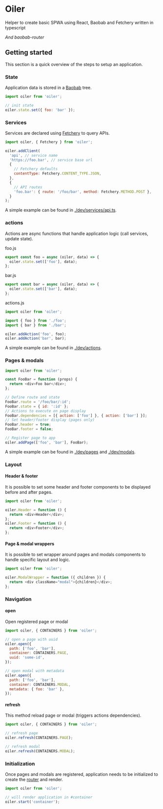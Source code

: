 # Oiler

Helper to create basic SPWA using React, Baobab and Fetchery written in typescript

_And baobab-router_

## Getting started

This section is a quick overview of the steps to setup an application.

### State

Application data is stored in a [Baobab](https://github.com/Yomguithereal/baobab) tree.

```js
import oiler from 'oiler';

// init state
oiler.state.set({ foo: 'bar' });
```

### Services

Services are declared using [Fetchery](https://github.com/aileo/fetchery) to query APIs.

```js
import oiler, { Fetchery } from 'oiler';

oiler.addClient(
  'api', // service name
  'https://foo.bar', // service base url
  {
    // Fetchery defaults
    contentType: Fetchery.CONTENT_TYPE.JSON,
  },
  {
    // API routes
    'foo.bar': { route: '/foo/bar', method: Fetchery.METHOD.POST },
  }
);
```

A simple example can be found in [./dev/services/api.ts](./dev/services/api.ts).

### actions

Actions are async functions that handle application logic (call services, update state).

foo.js

```js
export const foo = async (oiler, data) => {
  oiler.state.set(['foo'], data);
};
```

bar.js

```js
export const bar = async (oiler, data) => {
  oiler.state.set(['bar'], data);
};
```

actions.js

```js
import oiler from 'oiler';

import { foo } from './foo';
import { bar } from './bar';

oiler.addAction('foo', foo);
oiler.addAction('bar', bar);
```

A simple example can be found in [./dev/actions](./dev/actions).

### Pages & modals

```js
import oiler from 'oiler';

const FooBar = function (props) {
  return <div>Foo bar</div>;
};

// Define route and state
FooBar.route = '/foo/bar/:id';
FooBar.state = { id: ':id' };
// Actions to execute on page display
FooBar.dependencies = [{ action: ['foo'] }, { action: ['bar'] }];
// Set header/footer display (pages only)
FooBar.header = true;
FooBar.footer = false;

// Register page to app
oiler.addPage(['foo', 'bar'], FooBar);
```

A simple example can be found in [./dev/pages](./dev/pages) and [./dev/modals](./dev/modals).

### Layout

#### Header & footer

It is possible to set some header and footer components to be displayed before and after pages.

```js
import oiler from 'oiler';

oiler.Header = function () {
  return <div>Header</div>;
};
oiler.Footer = function () {
  return <div>Footer</div>;
};
```

#### Page & modal wrappers

It is possible to set wrapper around pages and modals components to handle specific layout and logic.

```js
import oiler from 'oiler';

oiler.ModalWrapper = function ({ children }) {
  return <div className="modal">{children}</div>;
};
```

### Navigation

#### open

Open registered page or modal

```js
import oiler, { CONTAINERS } from 'oiler';

// open a page with uuid
oiler.open({
  path: ['foo', 'bar'],
  container: CONTAINERS.PAGE,
  uuid: 'some-id',
});

// open modal with metadata
oiler.open({
  path: ['foo', 'bar'],
  container: CONTAINERS.MODAL,
  metadata: { foo: 'bar' },
});
```

#### refresh

This method reload page or modal (triggers actions dependencies).

```js
import oiler, { CONTAINERS } from 'oiler';

// refresh page
oiler.refresh(CONTAINERS.PAGE);

// refresh modal
oiler.refresh(CONTAINERS.MODAL);
```

### Initialization

Once pages and modals are registered, application needs to be initialized to create the [router](https://github.com/jacomyal/baobab-router) and render.

```js
import oiler from 'oiler';

// will render application in #container
oiler.start('container');
```
